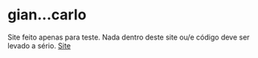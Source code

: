 # gian...carlo
Site feito apenas para teste. Nada dentro deste site ou/e código deve ser levado a sério.
[Site](https://chupingas-do-estembers.vercel.app/)
